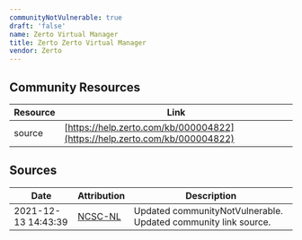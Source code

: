 ```yaml
---
communityNotVulnerable: true
draft: 'false'
name: Zerto Virtual Manager
title: Zerto Zerto Virtual Manager
vendor: Zerto
---
```



## Community Resources
| Resource | Link |
| --- | --- |
| source | [https://help.zerto.com/kb/000004822](https://help.zerto.com/kb/000004822) |


## Sources
| Date | Attribution | Description |
| --- | --- | --- |
| 2021-12-13 14:43:39 | [NCSC-NL](https://github.com/NCSC-NL/log4shell/blob/main/software/README.md) | Updated communityNotVulnerable. Updated community link source.  |
